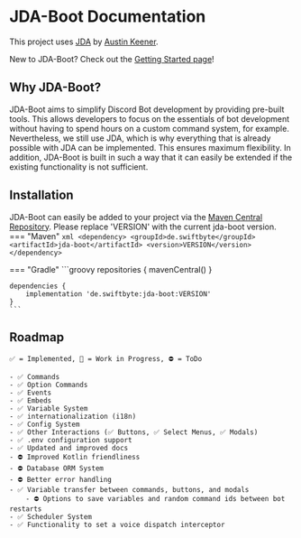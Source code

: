 # JDA-Boot Documentation

This project uses [JDA](https://github.com/DV8FromTheWorld/JDA) by [Austin Keener](https://github.com/DV8FromTheWorld/).

New to JDA-Boot? Check out the [Getting Started page](nav/getting-started.md)!

## Why JDA-Boot?
JDA-Boot aims to simplify Discord Bot development by providing pre-built tools. This allows developers to focus on the essentials of bot development without having to spend hours on a custom command system, for example. Nevertheless, we still use JDA, which is why everything that is already possible with JDA can be implemented. This ensures maximum flexibility. In addition, JDA-Boot is built in such a way that it can easily be extended if the existing functionality is not sufficient.

## Installation
JDA-Boot can easily be added to your project via the [Maven Central Repository](https://central.sonatype.com/artifact/de.swiftbyte/jda-boot). Please replace 'VERSION' with the current
jda-boot version.
=== "Maven"
    ```xml
    <dependency>
      <groupId>de.swiftbyte</groupId>
      <artifactId>jda-boot</artifactId>
      <version>VERSION</version>
    </dependency>
    ```

=== "Gradle"
    ```groovy
    repositories {
      mavenCentral()
    }
    
    dependencies {
        implementation 'de.swiftbyte:jda-boot:VERSION'
    }
    ```
## Roadmap
```
✅ = Implemented, 🚧 = Work in Progress, ⛔ = ToDo

- ✅ Commands
- ✅ Option Commands
- ✅ Events
- ✅ Embeds
- ✅ Variable System
- ✅ internationalization (i18n)
- ✅ Config System
- ✅ Other Interactions (✅ Buttons, ✅ Select Menus, ✅ Modals)
- ✅ .env configuration support
- ✅ Updated and improved docs
- ⛔ Improved Kotlin friendliness
- ⛔ Database ORM System
- ⛔ Better error handling
- ✅ Variable transfer between commands, buttons, and modals
    - ⛔ Options to save variables and random command ids between bot restarts
- ✅ Scheduler System
- ✅ Functionality to set a voice dispatch interceptor
```